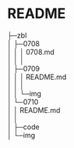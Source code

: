 # README

├─zbl  
│  ├─0708  
│  │  │  0708.md  
│  │  │  
│  ├─0709  
│  │  │  README.md  
│  │  │  
│  │  └─img  
│  └─0710  
│      │  README.md  
│      │  
│      ├─code  
│      └─img  